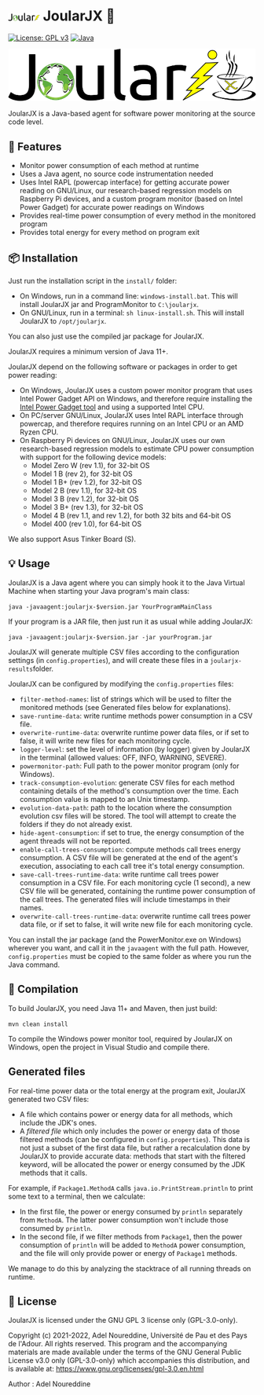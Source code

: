 # <a href="https://www.noureddine.org/research/joular/"><img src="https://raw.githubusercontent.com/joular/.github/main/profile/joular.png" alt="Joular Project" width="64" /></a> JoularJX :microscope:

[![License: GPL v3](https://img.shields.io/badge/License-GPLv3-blue)](https://www.gnu.org/licenses/gpl-3.0)
[![Java](https://img.shields.io/badge/Made%20with-Java-orange)](https://openjdk.java.net)

![JoularJX Logo](joularjx.png)

JoularJX is a Java-based agent for software power monitoring at the source code level.

## :rocket: Features

- Monitor power consumption of each method at runtime
- Uses a Java agent, no source code instrumentation needed
- Uses Intel RAPL (powercap interface) for getting accurate power reading on GNU/Linux, our research-based regression models on Raspberry Pi devices, and a custom program monitor (based on Intel Power Gadget) for accurate power readings on Windows
- Provides real-time power consumption of every method in the monitored program
- Provides total energy for every method on program exit

## :package: Installation

Just run the installation script in the ```install/``` folder:
- On Windows, run in a command line: ```windows-install.bat```. This will install JoularJX jar and ProgramMonitor to ```C:\joularjx```.
- On GNU/Linux, run in a terminal: ```sh linux-install.sh```. This will install JoularJX to ```/opt/joularjx```.

You can also just use the compiled jar package for JoularJX.

JoularJX requires a minimum version of Java 11+.

JoularJX depend on the following software or packages in order to get power reading:
- On Windows, JoularJX uses a custom power monitor program that uses Intel Power Gadget API on Windows, and therefore require installing the [Intel Power Gadget tool](https://www.intel.com/content/www/us/en/developer/articles/tool/power-gadget.html) and using a supported Intel CPU.
- On PC/server GNU/Linux, JoularJX uses Intel RAPL interface through powercap, and therefore requires running on an Intel CPU or an AMD Ryzen CPU.
- On Raspberry Pi devices on GNU/Linux, JoularJX uses our own research-based regression models to estimate CPU power consumption with support for the following device models:
  - Model Zero W (rev 1.1), for 32-bit OS
  - Model 1 B (rev 2), for 32-bit OS
  - Model 1 B+ (rev 1.2), for 32-bit OS
  - Model 2 B (rev 1.1), for 32-bit OS
  - Model 3 B (rev 1.2), for 32-bit OS
  - Model 3 B+ (rev 1.3), for 32-bit OS
  - Model 4 B (rev 1.1, and rev 1.2), for both 32 bits and 64-bit OS
  - Model 400 (rev 1.0), for 64-bit OS

We also support Asus Tinker Board (S).

## :bulb: Usage

JoularJX is a Java agent where you can simply hook it to the Java Virtual Machine when starting your Java program's main class:

```java -javaagent:joularjx-$version.jar YourProgramMainClass```

If your program is a JAR file, then just run it as usual while adding JoularJX:

```java -javaagent:joularjx-$version.jar -jar yourProgram.jar```

JoularJX will generate multiple CSV files according to the configuration settings (in ```config.properties```), and will create these files in a ```joularjx-results```folder.

JoularJX can be configured by modifying the ```config.properties``` files:
- ```filter-method-names```: list of strings which will be used to filter the monitored methods (see Generated files below for explanations).
- ```save-runtime-data```: write runtime methods power consumption in a CSV file.
- ```overwrite-runtime-data```: overwrite runtime power data files, or if set to false, it will write new files for each monitoring cycle.
- ```logger-level```: set the level of information (by logger) given by JoularJX in the terminal (allowed values: OFF, INFO, WARNING, SEVERE).
- ```powermonitor-path```: Full path to the power monitor program (only for Windows).
- ```track-consumption-evolution```: generate CSV files for each method containing details of the method's consumption over the time. Each consumption value is mapped to an Unix timestamp.
- ```evolution-data-path```: path to the location where the consumption evolution csv files will be stored. The tool will attempt to create the folders if they do not already exist.
- ```hide-agent-consumption```: if set to true, the energy consumption of the agent threads will not be reported.
- ```enable-call-trees-consumption```: compute methods call trees energy consumption. A CSV file will be generated at the end of the agent's execution, associating to each call tree it's total energy consumption.
- ```save-call-trees-runtime-data```: write runtime call trees power consumption in a CSV file. For each monitoring cycle (1 second), a new CSV file will be generated, containing the runtime power consumption of the call trees. The generated files will include timestamps in their names.
- ```overwrite-call-trees-runtime-data```: overwrite runtime call trees power data file, or if set to false, it will write new file for each monitoring cycle.

You can install the jar package (and the PowerMonitor.exe on Windows) wherever you want, and call it in the ```javaagent``` with the full path.
However, ```config.properties``` must be copied to the same folder as where you run the Java command.

## :floppy_disk: Compilation

To build JoularJX, you need Java 11+ and Maven, then just build:

```mvn clean install```

To compile the Windows power monitor tool, required by JoularJX on Windows, open the project in Visual Studio and compile there.

## Generated files

For real-time power data or the total energy at the program exit, JoularJX generated two CSV files:

- A file which contains power or energy data for all methods, which include the JDK's ones.
- A *filtered file* which only includes the power or energy data of those filtered methods (can be configured in ```config.properties```). This data is not just a subset of the first data file, but rather a recalculation done by JoularJX to provide accurate data: methods that start with the filtered keyword, will be allocated the power or energy consumed by the JDK methods that it calls.

For example, if ```Package1.MethodA``` calls ```java.io.PrintStream.println``` to print some text to a terminal, then we calculate:

- In the first file, the power or energy consumed by ```println``` separately from ```MethodA```. The latter power consumption won't include those consumed by ```println```.
- In the second file, if we filter methods from ```Package1```, then the power consumption of ```println``` will be added to ```MethodA``` power consumption, and the file will only provide power or energy of ```Package1``` methods.

We manage to do this by analyzing the stacktrace of all running threads on runtime.

## :newspaper: License

JoularJX is licensed under the GNU GPL 3 license only (GPL-3.0-only).

Copyright (c) 2021-2022, Adel Noureddine, Université de Pau et des Pays de l'Adour.
All rights reserved. This program and the accompanying materials are made available under the terms of the GNU General Public License v3.0 only (GPL-3.0-only) which accompanies this distribution, and is available at: https://www.gnu.org/licenses/gpl-3.0.en.html

Author : Adel Noureddine
